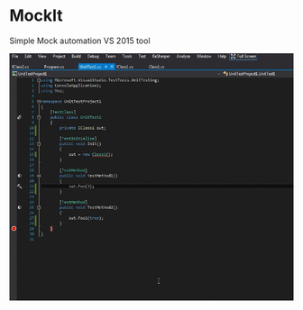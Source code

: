 # MockIt
Simple Mock automation VS 2015 tool

![alt tag](https://raw.githubusercontent.com/ycherkes/MockIt/master/MockIto.gif)
